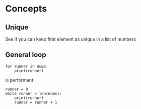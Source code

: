 # Concepts

## Unique

See if you can keep first element as unique in a list of numbers

## General loop
```
for runner in nums:
    print(runner)
```
is performant

```
runner = 0
while runner > len(nums):
    print(runner)
    runner = runner + 1
```